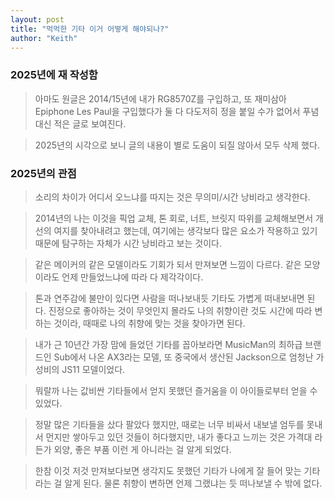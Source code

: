 ```yaml
---
layout: post
title: "먹먹한 기타 이거 어떻게 해야되나?"
author: "Keith"
---
```


### 2025년에 재 작성함

> 아마도 원글은 2014/15년에 내가 RG8570Z를 구입하고, 또 재미삼아 Epiphone Les Paul을 구입했다가 둘 다 다도저히 정을 붙일 수가 없어서 푸념 대신 적은 글로 보여진다.

> 2025년의 시각으로 보니 글의 내용이 별로 도움이 되질 않아서 모두 삭제 했다.

### 2025년의 관점

> 소리의 차이가 어디서 오느냐를 따지는 것은 무의미/시간 낭비라고 생각한다.    

> 2014년의 나는 이것을 픽업 교체, 톤 회로, 너트, 브릿지 따위를 교체해보면서 개선의 여지를 찾아내려고 했는데, 여기에는 생각보다 많은 요소가 작용하고 있기 때문에 탐구하는 자체가 시간 낭비라고 보는 것이다.    

> 같은 메이커의 같은 모델이라도 기회가 되서 만져보면 느낌이 다르다. 같은 모양이라도 언제 만들었느냐에 따라 다 제각각이다.

> 톤과 연주감에 불만이 있다면 사람을 떠나보내듯 기타도 가볍게 떠내보내면 된다. 진정으로 좋아하는 것이 무엇인지 몰라도 나의 취향이란 것도 시간에 따라 변하는 것이라, 때때로 나의 취향에 맞는 것을 찾아가면 된다.   

> 내가 근 10년간 가장 맘에 들었던 기타를 꼽아보라면 MusicMan의 최하급 브랜드인 Sub에서 나온 AX3라는 모델, 또 중국에서 생산된 Jackson으로 엄청난 가성비의 JS11 모델이었다.  

> 뭐랄까 나는 값비싼 기타들에서 얻지 못했던 즐거움을 이 아이들로부터 얻을 수 있었다.

> 정말 많은 기타들을 샀다 팔았다 했지만, 때로는 너무 비싸서 내보낼 엄두를 못내서 먼지만 쌓아두고 있던 것들이 허다했지만, 내가 좋다고 느끼는 것은 가격대 라든가 외양, 좋은 부품 이런 게 아니라는 걸 알게 되었다.

> 한참 이것 저것 만져보다보면 생각지도 못했던 기타가 나에게 잘 들어 맞는 기타라는 걸 알게 된다. 물론 취향이 변하면 언제 그랬냐는 듯 떠나보낼 수 밖에 없다. 